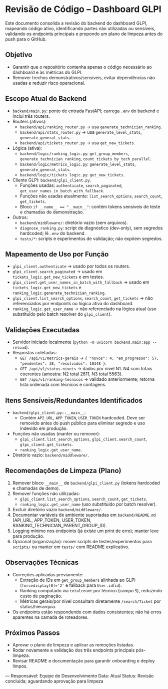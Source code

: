 # Revisão de Código – Dashboard GLPI

Este documento consolida a revisão do backend do dashboard GLPI, mapeando código ativo, identificando partes não utilizadas ou sensíveis, validando os endpoints principais e propondo um plano de limpeza antes do push para o GitHub.

## Objetivo
- Garantir que o repositório contenha apenas o código necessário ao dashboard e às métricas do GLPI.
- Remover trechos demonstrativos/sensíveis, evitar dependências não usadas e reduzir risco operacional.

## Escopo Atual do Backend
- `backend/main.py`: ponto de entrada FastAPI; carrega `.env` do backend e inclui três routers.
- Routers (ativos):
  - `backend/api/ranking_router.py` → usa `generate_technician_ranking`.
  - `backend/api/stats_router.py` → usa `generate_level_stats`, `generate_general_stats`.
  - `backend/api/tickets_router.py` → usa `get_new_tickets`.
- Lógica (ativa):
  - `backend/logic/ranking_logic.py`: `get_group_members`, `generate_technician_ranking`, `count_tickets_by_tech_parallel`.
  - `backend/logic/metrics_logic.py`: `generate_level_stats`, `generate_general_stats`.
  - `backend/logic/tickets_logic.py`: `get_new_tickets`.
- Cliente GLPI: `backend/glpi_client.py`.
  - Funções usadas: `authenticate`, `search_paginated`, `get_user_names_in_batch_with_fallback`.
  - Funções não usadas atualmente: `list_search_options`, `search_count`, `get_tickets`.
  - Bloco `if __name__ == "__main__"`: contém tokens sensíveis de teste e chamadas de demonstração.
- Outros:
  - `backend/middleware/`: diretório vazio (sem arquivos).
  - `diagnose_ranking.py`: script de diagnóstico (dev-only), sem segredos hardcoded; lê `.env` do backend.
  - `tests/*`: scripts e experimentos de validação; não expõem segredos.

## Mapeamento de Uso por Função
- `glpi_client.authenticate` → usado por todos os routers.
- `glpi_client.search_paginated` → usado em `tickets_logic.get_new_tickets` e em testes.
- `glpi_client.get_user_names_in_batch_with_fallback` → usado em `tickets_logic.get_new_tickets` e `ranking_logic.generate_technician_ranking`.
- `glpi_client.list_search_options`, `search_count`, `get_tickets` → não referenciados por endpoints ou lógica ativa do dashboard.
- `ranking_logic.get_user_name` → não referenciado na lógica atual (uso substituído pelo batch resolver do `glpi_client`).

## Validações Executadas
- Servidor iniciado localmente (`python -m uvicorn backend.main:app --reload`).
- Respostas coletadas:
  - `GET /api/v1/metrics-gerais` → `{ "novos": 4, "em_progresso": 57, "pendentes": 38, "resolvidos": 10348 }`.
  - `GET /api/v1/status-niveis` → dados por nível N1..N4 com totais coerentes (amostra: N2 total 2611, N3 total 5563).
  - `GET /api/v1/ranking-tecnicos` → validado anteriormente; retorna lista ordenada com técnicos e contagens.

## Itens Sensíveis/Redundantes Identificados
- `backend/glpi_client.py::__main__`:
  - Contém `API_URL`, `APP_TOKEN`, `USER_TOKEN` hardcoded. Deve ser removido antes do push público para eliminar segredo e uso indevido em produção.
- Funções não usadas (manter ou remover):
  - `glpi_client.list_search_options`, `glpi_client.search_count`, `glpi_client.get_tickets`.
  - `ranking_logic.get_user_name`.
- Diretório vazio: `backend/middleware/`.

## Recomendações de Limpeza (Plano)
1. Remover bloco `__main__` de `backend/glpi_client.py` (tokens hardcoded e chamadas de demo).
2. Remover funções não utilizadas:
   - `glpi_client.list_search_options`, `search_count`, `get_tickets`.
   - `ranking_logic.get_user_name` (uso substituído por batch resolver).
3. Excluir diretório vazio `backend/middleware/`.
4. Documentar variáveis de ambiente suportadas em `backend/README.md` (API_URL, APP_TOKEN, USER_TOKEN, RANKING_TECHNICIAN_PARENT_GROUP_ID).
5. Logging mínimo nos endpoints (já existe um print de erro); manter leve para produção.
6. Opcional (organização): mover scripts de testes/experimentos para `scripts/` ou manter em `tests/` com README explicativo.

## Observações Técnicas
- Correções aplicadas previamente:
  - Extração de IDs em `get_group_members` alinhada ao GLPI (`forcedisplay[0]='2'` e fallback para `User.id`/`id`).
  - Ranking computado via `totalcount` por técnico (campo `5`), reduzindo custo de paginação.
  - Métricas gerais/por nível consultam diretamente `/search/Ticket` por status/hierarquia.
- Os endpoints estão respondendo com dados consistentes; não há erros aparentes na camada de roteadores.

## Próximos Passos
- Aprovar o plano de limpeza e aplicar as remoções listadas.
- Rodar novamente a validação dos três endpoints principais pós-limpeza.
- Revisar README e documentação para garantir onboarding e deploy limpos.

—
Responsável: Equipe de Desenvolvimento
Data: Atual
Status: Revisão concluída; aguardando aprovação para limpeza